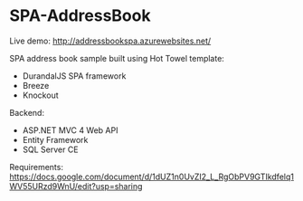 SPA-AddressBook
===============

Live demo: http://addressbookspa.azurewebsites.net/

SPA address book sample built using Hot Towel template:
- DurandalJS SPA framework
- Breeze
- Knockout

Backend:
- ASP.NET MVC 4 Web API
- Entity Framework
- SQL Server CE

Requirements: https://docs.google.com/document/d/1dUZ1n0UvZI2_L_RgObPV9GTIkdfelq1WV55URzd9WnU/edit?usp=sharing
